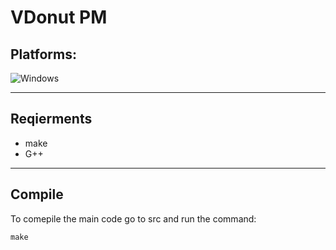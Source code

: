 
# VDonut PM
 
## Platforms:
![Windows](https://img.shields.io/badge/Windows-0078D6?style=for-the-badge&logo=windows&logoColor=white)



------------



## Reqierments
- make
- G++

------------


## Compile
To comepile the main code go to src and run the command:
```
make
```
